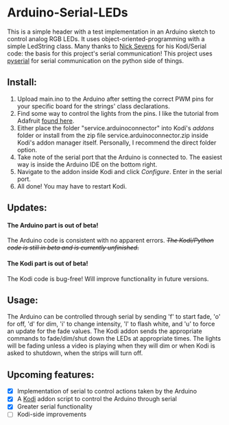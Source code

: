 # Arduino-Serial-LEDs
This is a simple header with a test implementation in an Arduino sketch to control analog RGB LEDs. It uses object-oriented-programming with a simple LedString class. Many thanks to [Nick Sevens](http://www.nicksevens.com/) for his Kodi/Serial code: the basis for this project's serial communication! This project uses [pyserial](https://github.com/pyserial/pyserial) for serial communication on the python side of things.

## __Install:__

1. Upload main.ino to the Arduino after setting the correct PWM pins for your specific board for the strings' class declarations.
2. Find some way to control the lights from the pins. I like the tutorial from Adafruit [found here](https://learn.adafruit.com/rgb-led-strips/overview).
3. Either place the folder "service.arduinoconnector" into Kodi's _addons_ folder or install from the zip file service.arduinoconnector.zip inside Kodi's addon manager itself. Personally, I recommend the direct folder option.
4. Take note of the serial port that the Arduino is connected to. The easiest way is inside the Arduino IDE on the bottom right.
5. Navigate to the addon inside Kodi and click _Configure_. Enter in the serial port.
6. All done! You may have to restart Kodi.

## __Updates:__ ##

#### The Arduino part is out of beta!
The Arduino code is consistent with no apparent errors. ~~_The Kodi/Python code is still in beta and is currently unfinished_.~~

#### The Kodi part is out of beta!
The Kodi code is bug-free! Will improve functionality in future versions.

## __Usage:__
The Arduino can be controlled through serial by sending 'f' to start fade, 'o' for off, 'd' for dim, 'i' to change intensity, 'l' to flash white, and 'u' to force an update for the fade values. The Kodi addon sends the appropriate commands to fade/dim/shut down the LEDs at appropriate times. The lights will be fading unless a video is playing when they will dim or when Kodi is asked to shutdown, when the strips will turn off.


## Upcoming features:
- [x] Implementation of serial to control actions taken by the Arduino
- [x] A [Kodi](https://kodi.tv) addon script to control the Arduino through serial
- [x] Greater serial functionality
- [ ] Kodi-side improvements
